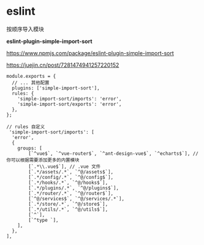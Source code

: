 # eslint



按顺序导入模块

**eslint-plugin-simple-import-sort**

https://www.npmjs.com/package/eslint-plugin-simple-import-sort



https://juejin.cn/post/7281474941257220152



```
module.exports = {
  // ... 其他配置
  plugins: ['simple-import-sort'],
  rules: {
    'simple-import-sort/imports': 'error',
    'simple-import-sort/exports': 'error',
  },
};

// rules 自定义
 'simple-import-sort/imports': [
  'error',
  {
    groups: [
     	[`^vue$`, `^vue-router$`, `^ant-design-vue$`, `^echarts$`], // 你可以根据需要添加更多的内置模块
        [`.*\\.vue$`], // .vue 文件
        [`.*/assets/.*`, `^@/assets$`],
        [`.*/config/.*`, `^@/config$`],
        [`.*/hooks/.*`, `^@/hooks$`],
        [`.*/plugins/.*`, `^@/plugins$`],
        [`.*/router/.*`, `^@/router$`],
        [`^@/services$`, `^@/services/.*`],
        [`.*/store/.*`, `^@/store$`],
        [`.*/utils/.*`, `^@/utils$`],
        [`^`],
        [`^type `],
    ],
  },
],
 
```


